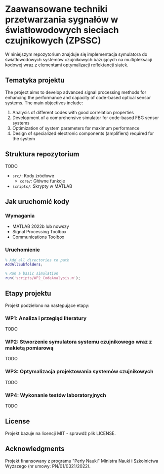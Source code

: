 # Zaawansowane techniki przetwarzania sygnałów w światłowodowych sieciach czujnikowych (ZPSSC)
 
W niniejszym repozytorium znajduje się implementacja symulatora do światłowodowych systemów czujnikowych bazujących na multipleksacji kodowej wraz z elementami optymalizacji reflektancji siatek.
## Tematyka projektu

The project aims to develop advanced signal processing methods for enhancing the performance and capacity of code-based optical sensor systems. The main objectives include:

1. Analysis of different codes with good correlation properties
2. Development of a comprehensive simulator for code-based FBG sensor systems
3. Optimization of system parameters for maximum performance
4. Design of specialized electronic components (amplifiers) required for the system

## Struktura repozytorium

TODO

- `src/`: Kody źródłowe
  - `core/`: Główne funkcje
- `scripts/`: Skrypty w MATLAB

## Jak uruchomić kody

### Wymagania

- MATLAB 2022b lub nowszy
- Signal Processing Toolbox
- Communications Toolbox

### Uruchomienie

```matlab
% Add all directories to path
AddAllSubfolders;

% Run a basic simulation
run('scripts/WP2_CodeAnalysis.m');
```

## Etapy projektu

Projekt podzielono na następujące etapy:

### WP1: Analiza i przegląd literatury
TODO

### WP2: Stworzenie symulatora systemu czujnikowego wraz z makietą pomiarową
TODO

### WP3: Optymalizacja projektowania systemów czujnikowych
TODO

### WP4: Wykonanie testów laboratoryjnych
TODO

## License

Projekt bazuje na licencji MIT - sprawdź plik LICENSE.

## Acknowledgments

Projekt finansowany z programu "Perły Nauki" Ministra Nauki i Szkolnictwa Wyższego (nr umowy: PN/01/0321/2022).
